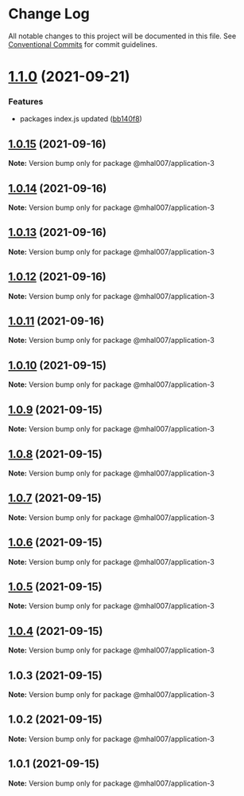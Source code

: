 # Change Log

All notable changes to this project will be documented in this file.
See [Conventional Commits](https://conventionalcommits.org) for commit guidelines.

# [1.1.0](https://github.com/mhal007/lerna-publish-test/compare/@mhal007/application-3@1.0.15...@mhal007/application-3@1.1.0) (2021-09-21)


### Features

* packages index.js updated ([bb140f8](https://github.com/mhal007/lerna-publish-test/commit/bb140f8cb520117599bb94bf04c2bee54f9ac450))





## [1.0.15](https://github.com/mhal007/lerna-publish-test/compare/@mhal007/application-3@1.0.14...@mhal007/application-3@1.0.15) (2021-09-16)

**Note:** Version bump only for package @mhal007/application-3





## [1.0.14](https://github.com/mhal007/lerna-publish-test/compare/@mhal007/application-3@1.0.13...@mhal007/application-3@1.0.14) (2021-09-16)

**Note:** Version bump only for package @mhal007/application-3





## [1.0.13](https://github.com/mhal007/lerna-publish-test/compare/@mhal007/application-3@1.0.12...@mhal007/application-3@1.0.13) (2021-09-16)

**Note:** Version bump only for package @mhal007/application-3





## [1.0.12](https://github.com/mhal007/lerna-publish-test/compare/@mhal007/application-3@1.0.11...@mhal007/application-3@1.0.12) (2021-09-16)

**Note:** Version bump only for package @mhal007/application-3





## [1.0.11](https://github.com/mhal007/lerna-publish-test/compare/@mhal007/application-3@1.0.10...@mhal007/application-3@1.0.11) (2021-09-16)

**Note:** Version bump only for package @mhal007/application-3





## [1.0.10](https://github.com/mhal007/lerna-publish-test/compare/@mhal007/application-3@1.0.9...@mhal007/application-3@1.0.10) (2021-09-15)

**Note:** Version bump only for package @mhal007/application-3





## [1.0.9](https://github.com/mhal007/lerna-publish-test/compare/@mhal007/application-3@1.0.8...@mhal007/application-3@1.0.9) (2021-09-15)

**Note:** Version bump only for package @mhal007/application-3





## [1.0.8](https://github.com/mhal007/lerna-publish-test/compare/@mhal007/application-3@1.0.7...@mhal007/application-3@1.0.8) (2021-09-15)

**Note:** Version bump only for package @mhal007/application-3





## [1.0.7](https://github.com/mhal007/lerna-publish-test/compare/@mhal007/application-3@1.0.6...@mhal007/application-3@1.0.7) (2021-09-15)

**Note:** Version bump only for package @mhal007/application-3





## [1.0.6](https://github.com/mhal007/lerna-publish-test/compare/@mhal007/application-3@1.0.5...@mhal007/application-3@1.0.6) (2021-09-15)

**Note:** Version bump only for package @mhal007/application-3





## [1.0.5](https://github.com/mhal007/lerna-publish-test/compare/@mhal007/application-3@1.0.4...@mhal007/application-3@1.0.5) (2021-09-15)

**Note:** Version bump only for package @mhal007/application-3





## [1.0.4](https://github.com/mhal007/lerna-publish-test/compare/@mhal007/application-3@1.0.3...@mhal007/application-3@1.0.4) (2021-09-15)

**Note:** Version bump only for package @mhal007/application-3





## 1.0.3 (2021-09-15)

**Note:** Version bump only for package @mhal007/application-3





## 1.0.2 (2021-09-15)

**Note:** Version bump only for package @mhal007/application-3





## 1.0.1 (2021-09-15)

**Note:** Version bump only for package @mhal007/application-3
